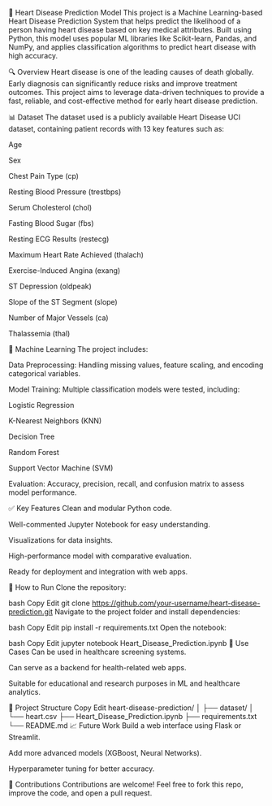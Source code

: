 💓 Heart Disease Prediction Model
This project is a Machine Learning-based Heart Disease Prediction System that helps predict the likelihood of a person having heart disease based on key medical attributes. Built using Python, this model uses popular ML libraries like Scikit-learn, Pandas, and NumPy, and applies classification algorithms to predict heart disease with high accuracy.

🔍 Overview
Heart disease is one of the leading causes of death globally. Early diagnosis can significantly reduce risks and improve treatment outcomes. This project aims to leverage data-driven techniques to provide a fast, reliable, and cost-effective method for early heart disease prediction.

📊 Dataset
The dataset used is a publicly available Heart Disease UCI dataset, containing patient records with 13 key features such as:

Age

Sex

Chest Pain Type (cp)

Resting Blood Pressure (trestbps)

Serum Cholesterol (chol)

Fasting Blood Sugar (fbs)

Resting ECG Results (restecg)

Maximum Heart Rate Achieved (thalach)

Exercise-Induced Angina (exang)

ST Depression (oldpeak)

Slope of the ST Segment (slope)

Number of Major Vessels (ca)

Thalassemia (thal)

🤖 Machine Learning
The project includes:

Data Preprocessing: Handling missing values, feature scaling, and encoding categorical variables.

Model Training: Multiple classification models were tested, including:

Logistic Regression

K-Nearest Neighbors (KNN)

Decision Tree

Random Forest

Support Vector Machine (SVM)

Evaluation: Accuracy, precision, recall, and confusion matrix to assess model performance.

✅ Key Features
Clean and modular Python code.

Well-commented Jupyter Notebook for easy understanding.

Visualizations for data insights.

High-performance model with comparative evaluation.

Ready for deployment and integration with web apps.

🚀 How to Run
Clone the repository:

bash
Copy
Edit
git clone https://github.com/your-username/heart-disease-prediction.git
Navigate to the project folder and install dependencies:

bash
Copy
Edit
pip install -r requirements.txt
Open the notebook:

bash
Copy
Edit
jupyter notebook Heart_Disease_Prediction.ipynb
📌 Use Cases
Can be used in healthcare screening systems.

Can serve as a backend for health-related web apps.

Suitable for educational and research purposes in ML and healthcare analytics.

📁 Project Structure
Copy
Edit
heart-disease-prediction/
│
├── dataset/
│   └── heart.csv
├── Heart_Disease_Prediction.ipynb
├── requirements.txt
└── README.md
📈 Future Work
Build a web interface using Flask or Streamlit.

Add more advanced models (XGBoost, Neural Networks).

Hyperparameter tuning for better accuracy.

🙌 Contributions
Contributions are welcome! Feel free to fork this repo, improve the code, and open a pull request.

